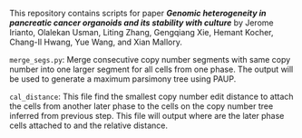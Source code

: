 This repository contains scripts for paper ***Genomic heterogeneity in pancreatic cancer organoids and its stability with culture*** by Jerome Irianto, Olalekan Usman, Liting Zhang, Gengqiang Xie, Hemant Kocher, Chang-Il Hwang, Yue Wang, and Xian Mallory.

`merge_segs.py`:
  Merge consecutive copy number segments with same copy number into one larger segment for all cells from one phase. The output will be used to generate a maximum parsimony tree using PAUP. 
 
 `cal_distance`:
  This file find the smallest copy number edit distance to attach the cells from another later phase to the cells on the copy number tree inferred from previous step. This file will output where are the later phase cells attached to and the relative distance. 
  
  
